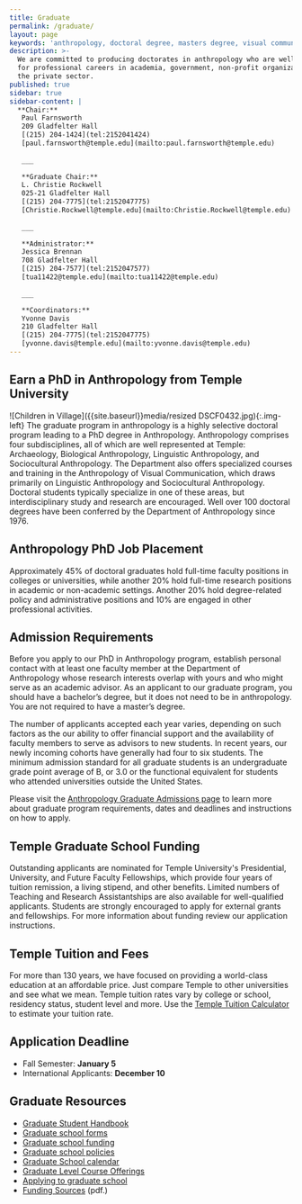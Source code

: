 ```yaml
---
title: Graduate
permalink: /graduate/
layout: page
keywords: 'anthropology, doctoral degree, masters degree, visual communication'
description: >-
  We are committed to producing doctorates in anthropology who are well prepared
  for professional careers in academia, government, non-profit organizations and
  the private sector. 
published: true
sidebar: true
sidebar-content: |
  **Chair:**  
   Paul Farnsworth  
   209 Gladfelter Hall  
   [(215) 204-1424](tel:2152041424)  
   [paul.farnsworth@temple.edu](mailto:paul.farnsworth@temple.edu)  
   
   ___
   
   **Graduate Chair:**  
   L. Christie Rockwell  
   025-21 Gladfelter Hall  
   [(215) 204-7775](tel:2152047775)  
   [Christie.Rockwell@temple.edu](mailto:Christie.Rockwell@temple.edu)  
   
   ___
   
   **Administrator:**  
   Jessica Brennan  
   708 Gladfelter Hall   
   [(215) 204-7577](tel:2152047577)  
   [tua11422@temple.edu](mailto:tua11422@temple.edu)  
   
   ___

   **Coordinators:**  
   Yvonne Davis  
   210 Gladfelter Hall    
   [(215) 204-7775](tel:2152047775)   
   [yvonne.davis@temple.edu](mailto:yvonne.davis@temple.edu)
---
```

## Earn a PhD in Anthropology from Temple University
![Children in Village]({{site.baseurl}}media/resized DSCF0432.jpg){:.img-left}
The graduate program in anthropology is a highly selective doctoral program leading to a PhD degree in Anthropology. Anthropology comprises four subdisciplines, all of which are well represented at Temple:  Archaeology, Biological Anthropology, Linguistic Anthropology, and Sociocultural Anthropology. The Department also offers specialized courses and training in the Anthropology of Visual Communication, which draws primarily on Linguistic Anthropology and Sociocultural Anthropology. Doctoral students typically specialize in one of these areas, but interdisciplinary study and research are encouraged. Well over 100 doctoral degrees have been conferred by the Department of Anthropology since 1976. 

## Anthropology PhD Job Placement
Approximately 45% of doctoral graduates hold full-time faculty positions in colleges or universities, while another 20% hold full-time research positions in academic or non-academic settings. Another 20% hold degree-related policy and administrative positions and 10% are engaged in other professional activities. 

## Admission Requirements
Before you apply to our PhD in Anthropology program, establish personal contact with at least one faculty member at the Department of Anthropology whose research interests overlap with yours and who might serve as an academic advisor. As an applicant to our graduate program, you should have a bachelor’s degree, but it does not need to be in anthropology. You are not required to have a master’s degree. 

The number of applicants accepted each year varies, depending on such factors as the our ability to offer financial support and the availability of faculty members to serve as advisors to new students. In recent years, our newly incoming cohorts have generally had four to six students. The minimum admission standard for all graduate students is an undergraduate grade point average of B, or 3.0 or the functional equivalent for students who attended universities outside the United States.  

Please visit the [Anthropology Graduate Admissions page](https://liberalarts.temple.edu/admissions/graduate/anthropology) to learn more about graduate program requirements, dates and deadlines and instructions on how to apply.

## Temple Graduate School Funding
Outstanding applicants are nominated for Temple University's Presidential, University, and Future Faculty Fellowships, which provide four years of tuition remission, a living stipend, and other benefits. Limited numbers of Teaching and Research Assistantships are also available for well-qualified applicants. Students are strongly encouraged to apply for external grants and fellowships. For more information about funding review our application instructions. 

## Temple Tuition and Fees
For more than 130 years, we have focused on providing a world-class education at an affordable price. Just compare Temple to other universities and see what we mean. Temple tuition rates vary by college or school, residency status, student level and more. Use the [Temple Tuition Calculator](https://bursar.temple.edu/tuition-and-fees/tuition-rates) to estimate your tuition rate.

## Application Deadline
- Fall Semester: **January 5**
- International Applicants: **December 10**

## Graduate Resources
- [Graduate Student Handbook](https://liberalarts.temple.edu/sites/liberalarts/files/Philosophy%20Graduate%20Handbook%202017-18.pdf)
- [Graduate school forms](http://www.temple.edu/grad/forms/index.htm)
- [Graduate school funding](http://www.temple.edu/grad/finances/index.htm)
- [Graduate school policies](http://www.temple.edu/grad/policies/index.htm)
- [Graduate School calendar](http://www.temple.edu/registrar/documents/calendars/17-18.asp)
- [Graduate Level Course Offerings](https://prd-wlssb.temple.edu/prod8/bwckctlg.p_disp_dyn_ctlg)
- [Applying to graduate school](http://www.temple.edu/grad/admissions/howtoapply.htm)
- [Funding Sources](https://liberalarts.temple.edu/sites/liberalarts/files/Potential%20sources%20of%20funding%20for%20pre.pdf) (pdf.)
